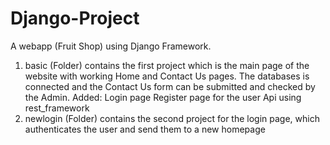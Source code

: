 # Django-Project
A webapp (Fruit Shop) using Django Framework. 
1. basic (Folder) contains the first project which is the main page of the website with working Home and Contact Us pages. 
The databases is connected and the Contact Us form can be submitted and checked by the Admin.
Added:
Login page
Register page for the user
Api using rest_framework
2. newlogin (Folder) contains the second project for the login page, which authenticates the user and send them to a new homepage 
